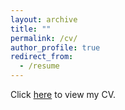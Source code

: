 ```yaml
---
layout: archive
title: ""
permalink: /cv/
author_profile: true
redirect_from:
  - /resume
---
```

Click [here](#) to view my CV.

<div id="pdf-container" style="display: none; margin-top: 20px;">
    <iframe src="../files/YuzhouWang-CV-Sep2025.pdf" width="100%" height="800px"></iframe>
</div>

<script>
document.addEventListener("DOMContentLoaded", function() {
    document.querySelector("a[href='#']").addEventListener("click", function(event) {
        event.preventDefault();
        document.getElementById("pdf-container").style.display = "block";
    });
});
</script>
